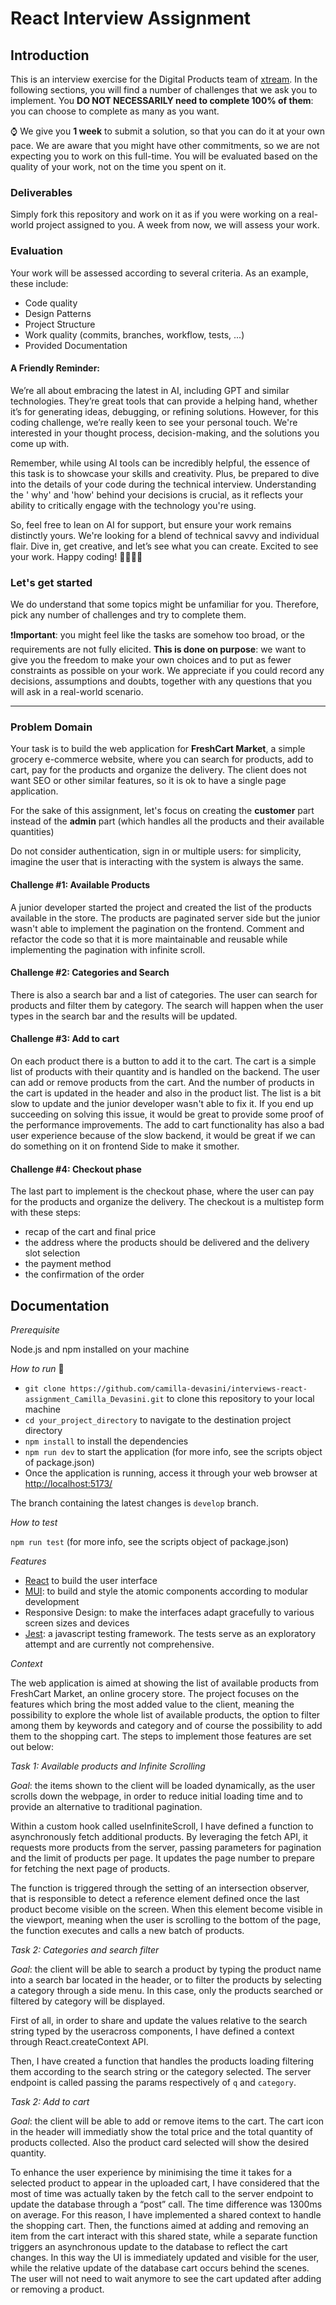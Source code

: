 <!---
Hi! We're happy you opened this file, not everyone does!
To let us know you did, paste a capybara picture
in the How to Run section 😊
These will be extra points for you!
-->

# React Interview Assignment

## Introduction

This is an interview exercise for the Digital Products team of [xtream](https://www.linkedin.com/company/xtream-srl). In
the following sections, you will find a number of challenges that we ask you to implement. You **DO NOT NECESSARILY need
to complete 100% of them**: you can choose to complete as many as you want.

:watch: We give you **1 week** to submit a solution, so that you can do it at your own pace. We are aware that you might
have other commitments, so we are not expecting you to work on this full-time. You will be evaluated based on the
quality of your work, not on the time you spent on it.

### Deliverables

Simply fork this repository and work on it as if you were working on a real-world project assigned to you. A week from
now, we will assess your work.

### Evaluation

Your work will be assessed according to several criteria. As an example, these include:

- Code quality
- Design Patterns
- Project Structure
- Work quality (commits, branches, workflow, tests, ...)
- Provided Documentation

#### A Friendly Reminder:

We’re all about embracing the latest in AI, including GPT and similar technologies. They’re great tools that can provide
a helping hand, whether it’s for generating ideas, debugging, or refining solutions. However, for this coding challenge,
we’re really keen to see your personal touch. We're interested in your thought process, decision-making, and the
solutions you come up with.

Remember, while using AI tools can be incredibly helpful, the essence of this task is to showcase your skills and
creativity. Plus, be prepared to dive into the details of your code during the technical interview. Understanding the '
why' and 'how' behind your decisions is crucial, as it reflects your ability to critically engage with the technology
you're using.

So, feel free to lean on AI for support, but ensure your work remains distinctly yours. We're looking for a blend of
technical savvy and individual flair. Dive in, get creative, and let’s see what you can create. Excited to see your
work. Happy coding! 🚀💼👩‍💻

### Let's get started

We do understand that some topics might be unfamiliar for you. Therefore, pick any number of challenges and try to
complete them.

:heavy_exclamation_mark:**Important**: you might feel like the tasks are somehow too broad, or the requirements are not
fully elicited. **This is done on purpose**: we want to give you the freedom to make your own choices and to put as
fewer constraints as possible on your work. We appreciate if you could record any decisions, assumptions and doubts,
together with any questions that you will ask in a real-world scenario.

---

### Problem Domain

Your task is to build the web application for **FreshCart Market**, a simple grocery e-commerce website, where you can
search for products, add to cart, pay for the products and organize the delivery. The client does not want SEO or
other similar features, so it is ok to have a single page application.

For the sake of this assignment, let's focus on creating the **customer** part instead of the **admin** part (which
handles all the products and their available quantities)

Do not consider authentication, sign in or multiple users: for simplicity, imagine the user that is interacting with the
system is always the same.

#### Challenge #1: Available Products

A junior developer started the project and created the list of the products available in the store. The products are
paginated server side but the junior wasn't able to implement the pagination on the frontend. Comment and refactor the
code so that it is more maintainable and reusable while implementing the pagination with infinite scroll.

#### Challenge #2: Categories and Search

There is also a search bar and a list of categories. The user can search for products and filter them by category. The
search will happen when the user types in the search bar and the results will be updated.

#### Challenge #3: Add to cart

On each product there is a button to add it to the cart. The cart is a simple list of products with their quantity and
is handled on the backend. The user can add or remove products from the cart. And the number of products in the cart is
updated in the header and also in the product list. The list is a bit slow to update and the junior developer wasn't
able to fix it. If you end up succeeding on solving this issue, it would be great to provide some proof of the
performance improvements. The add to cart functionality has also a bad user experience because of the slow backend, it
would be great if we can do something on it on frontend Side to make it smother.

#### Challenge #4: Checkout phase

The last part to implement is the checkout phase, where the user can pay for the products and organize the delivery. The
checkout is a multistep form with these steps:

- recap of the cart and final price
- the address where the products should be delivered and the delivery slot selection
- the payment method
- the confirmation of the order

## Documentation

_Prerequisite_

Node.js and npm installed on your machine

_How to run_
:beaver:

- `git clone https://github.com/camilla-devasini/interviews-react-assignment_Camilla_Devasini.git` to clone this repository to your local machine
- `cd your_project_directory` to navigate to the destination project directory
- `npm install` to install the dependencies
- `npm run dev` to start the application (for more info, see the scripts object of package.json)
- Once the application is running, access it through your web browser at [http://localhost:5173/](http://localhost:5173/)

The branch containing the latest changes is `develop` branch.

_How to test_

`npm run test` (for more info, see the scripts object of package.json)

_Features_

- [React](https://react.dev) to build the user interface
- [MUI](https://mui.com): to build and style the atomic components according to modular development
- Responsive Design: to make the interfaces adapt gracefully to various screen sizes and devices
- [Jest](https://jestjs.io): a javascript testing framework. The tests serve as an exploratory attempt and are currently not comprehensive.

_Context_

The web application is aimed at showing the list of available products from FreshCart Market, an online grocery store. The project focuses on the features which bring the most added value to the client, meaning the possibility to explore the whole list of available products, the option to filter among them by keywords and category and of course the possibility to add them to the shopping cart. The steps to implement those features are set out below:

_Task 1: Available products and Infinite Scrolling_

_Goal_: the items shown to the client will be loaded dynamically, as the user scrolls down the webpage, in order to reduce initial loading time and to provide an alternative to traditional pagination.

Within a custom hook called useInfiniteScroll, I have defined a function to asynchronously fetch additional products. By leveraging the fetch API, it requests more products from the server, passing parameters for pagination and the limit of products per page.
It updates the page number to prepare for fetching the next page of products.

The function is triggered through the setting of an intersection observer, that is responsible to detect a reference element defined once the last product become visible on the screen. When this element become visible in the viewport, meaning when the user is scrolling to the bottom of the page, the function executes and calls a new batch of products.

_Task 2: Categories and search filter_

_Goal_: the client will be able to search a product by typing the product name into a search bar located in the header, or to filter the products by selecting a category through a side menu.
In this case, only the products searched or filtered by category will be displayed.

First of all, in order to share and update the values relative to the search string typed by the useracross components, I have defined a context through React.createContext API.

Then, I have created a function that handles the products loading filtering them according to the search string or the category selected.
The server endpoint is called passing the params respectively of `q` and `category`.

_Task 2: Add to cart_

_Goal_: the client will be able to add or remove items to the cart.
The cart icon in the header will immediatly show the total price and the total quantity of products collected. Also the product card selected will show the desired quantity.

To enhance the user experience by minimising the time it takes for a selected product to appear in the uploaded cart, I have considered that the most of time was actually taken by the fetch call to the server endpoint to update the database through a “post” call. The time difference was 1300ms on average. For this reason, I have implemented a shared context to handle the shopping cart. Then, the functions aimed at adding and removing an item from the cart interact with this shared state, while a separate function triggers an asynchronous update to the database to reflect the cart changes. In this way the UI is immediately updated and visible for the user, while the relative update of the database cart occurs behind the scenes. The user will not need to wait anymore to see the cart updated after adding or removing a product.
